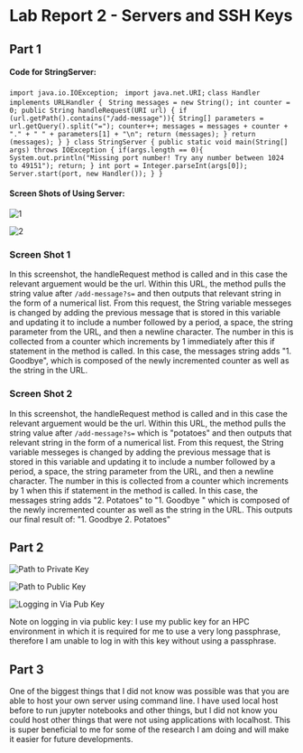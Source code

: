 
# Lab Report 2 - Servers and SSH Keys

## Part 1

#### Code for StringServer:

`` import java.io.IOException; ``
  `` import java.net.URI;``
``class Handler implements URLHandler { ``
``String messages = new String();
int counter = 0;
    public String handleRequest(URI url) {
        if (url.getPath().contains("/add-message")){
            String[] parameters = url.getQuery().split("=");
            counter++;
            messages = messages + counter + "." + " " + parameters[1] + "\n";
            return (messages);
        }
        return (messages);
    }
}
class StringServer {
    public static void main(String[] args) throws IOException {
        if(args.length == 0){
            System.out.println("Missing port number! Try any number between 1024 to 49151");
            return;
        }
        int port = Integer.parseInt(args[0]);
        Server.start(port, new Handler());
    }
} ``

#### Screen Shots of Using Server:

![1]("https://github.com/schroeder-sj/cse15l-lab-reports/blob/main/Screenshot%202023-10-22%20at%209.00.09%20PM.png")

![2]("https://github.com/schroeder-sj/cse15l-lab-reports/blob/main/Screenshot%202023-10-22%20at%209.00.22%20PM.png")

### Screen Shot 1
In this screenshot, the handleRequest method is called and in this case the relevant arguement would be the url. Within this URL, the 
method pulls the string value after ```/add-message?s=``` and then outputs that relevant string in the form of a numerical list. From this
request, the String variable messeges is changed by adding the previous message that is stored in this variable and updating it to include a number
followed by a period, a space, the string parameter from the URL, and then a newline character. The number in this is collected from a counter which 
increments by 1 immediately after this if statement in the method is called. In this case, the messages string adds "1. Goodbye", which is composed of the 
newly incremented counter as well as the string in the URL.

### Screen Shot 2
In this screenshot, the handleRequest method is called and in this case the relevant arguement would be the url. Within this URL, the 
method pulls the string value after ```/add-message?s=``` which is "potatoes" and then outputs that relevant string in the form of a numerical list. From this
request, the String variable messeges is changed by adding the previous message that is stored in this variable and updating it to include a number
followed by a period, a space, the string parameter from the URL, and then a newline character. The number in this is collected from a counter which 
increments by 1 when this if statement in the method is called. In this case, the messages string adds "2. Potatoes" to "1. Goodbye " which is composed of the 
newly incremented counter as well as the string in the URL. This outputs our final result of:
"1. Goodbye 
 2. Potatoes"


## Part 2

![Path to Private Key]("https://github.com/schroeder-sj/cse15l-lab-reports/blob/main/Screenshot%202023-10-22%20at%209.28.07%20PM.png")

![Path to Public Key]("https://github.com/schroeder-sj/cse15l-lab-reports/blob/main/Screenshot%202023-10-22%20at%209.27.25%20PM.png")

![Logging in Via Pub Key]("https://github.com/schroeder-sj/cse15l-lab-reports/blob/main/Screenshot%202023-10-22%20at%209.29.07%20PM.png")

Note on logging in via public key: I use my public key for an HPC environment in which it is required for me to use a very long passphrase, therefore I am unable to 
log in with this key without using a passphrase.

## Part 3
One of the biggest things that I did not know was possible was that you are able to host your own server using command line. I have used local host before to run
jupyter notebooks and other things, but I did not know you could host other things that were not using applications with localhost. This is super beneficial to me
for some of the research I am doing and will make it easier for future developments.




